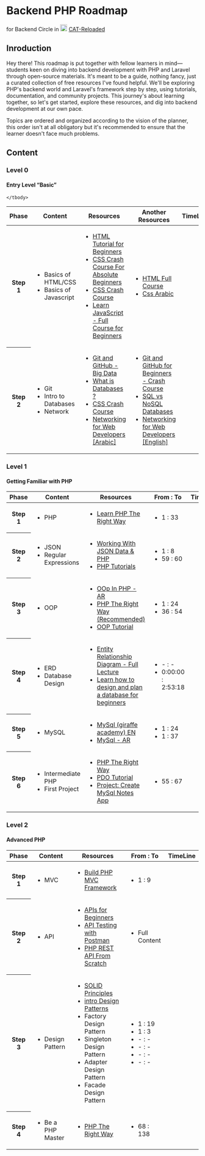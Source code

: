 # Backend PHP Roadmap

for Backend Circle in <img src="https://avatars.githubusercontent.com/cat-backend-nodejs" width="18" height="18"> [CAT-Reloaded](https://github.com/CATReloaded)

## Inroduction

Hey there! This roadmap is put together with fellow learners in mind—students keen on diving into backend development with PHP and Laravel through open-source materials. It's meant to be a guide, nothing fancy, just a curated collection of free resources I've found helpful. We'll be exploring PHP's backend world and Laravel's framework step by step, using tutorials, documentation, and community projects. This journey's about learning together, so let's get started, explore these resources, and dig into backend development at our own pace.

Topics are ordered and organized according to the vision of the planner, this order isn't at all obligatory but it's recommended to ensure that the learner doesn't face much problems.

## Content

### Level 0

#### Entry Level “Basic”

<table>
    <thead>
        <tr>
            <th>Phase</th>
            <th>Content</th>
            <th>Resources</th>
            <th>Another Resources</th>
            <th>TimeLine</th>
        </tr>
    </thead>
    <tbody>
        <tr>
            <th>Step 1</th>
            <td>
                <ul>
                    <li>Basics of HTML/CSS</li>
                    <li>Basics of Javascript</li>
                </ul>                
            </td>
            <td>
                <ul>
                    <li><a href="https://www.youtube.com/watch?v=qz0aGYrrlhU">HTML Tutorial for Beginners</a></li>
                    <li><a href="https://www.youtube.com/watch?v=yfoY53QXEnI">CSS Crash Course For Absolute Beginners</a></li>
                    <li><a href="https://youtu.be/yfoY53QXEnI">CSS Crash Course</a></li>
                    <li><a href="https://www.youtube.com/watch?v=PkZNo7MFNFg">Learn JavaScript - Full Course for Beginners</a></li>
                </ul>
            </td>
            <td>
                <ul>
                    <li><a href="https://www.youtube.com/watch?v=pQN-pnXPaVg">HTML Full Course</a></li>
                    <li><a href="https://www.youtube.com/playlist?list=PLYyqC4bNbCIdES52srHE6xTiIgvgMkBWu">Css Arabic</a></li>
                </ul>
            </td>
            <td>   
            </td>
        </tr>
        <tr>
            <th>Step 2</th>
            <td>
                <ul>
                    <li>Git</li>
                    <li>Intro to Databases</li>
                    <li>Network</li>
                </ul>                
            </td>
            <td>
                <ul>
                    <li><a href="https://www.youtube.com/watch?v=Q6G-J54vgKc">Git and GitHub - Big Data</a></li>
                    <li><a href="https://www.youtube.com/watch?v=rQKJFlsifR8">What is Databases ?</a></li>
                    <li><a href="https://youtu.be/yfoY53QXEnI">CSS Crash Course</a></li>
                    <li><a href="https://www.youtube.com/playlist?list=PLNE3WjwctlOy1ekMfZl9AbLyFivSgsfml">Networking for Web Developers [Arabic]</a></li>
                </ul>
            </td>
            <td>
                <ul>
                    <li><a href="https://www.youtube.com/watch?v=RGOj5yH7evk">Git and GitHub for Beginners - Crash Course</a></li>
                    <li><a href="https://www.youtube.com/watch?v=WWazrq7ZC8E">SQL vs NoSQL Databases</a></li>
                    <li><a href="https://www.youtube.com/playlist?list=PLCy5RQkQgvf4yaL-AMDO8rpAAi90sWfGl">Networking for Web Developers [English]</a></li>
                </ul>
            </td>
             <td>   
            </td>
        </tr>
        
    </tbody>
</table>

### Level 1

#### Getting Familiar with PHP

<table>
    <thead>
        <tr>
            <th>Phase</th>
            <th>Content</th>
            <th>Resources</th>
            <th>From : To</th>
            <th>TimeLine</th>
        </tr>
    </thead>
    <tbody>
        <tr>
            <th>Step 1</th>
            <td>
                <ul>
                    <li>PHP</li>
                </ul>                
            </td>
            <td>
                <ul>
                    <li><a href="https://www.youtube.com/playlist?list=PLr3d3QYzkw2xabQRUpcZ_IBk9W50M9pe-">Learn PHP The Right Way</a></li>
                </ul>
            </td>
            <td>
                <ul>
                    <li>1 : 33</li>
                </ul>
            </td>
            <td>
            </td>
        </tr>
        <tr>
            <th>Step 2</th>
            <td>
                <ul>
                    <li>JSON</li>
                    <li>Regular Expressions</li>
                </ul>                
            </td>
            <td>
                <ul>
                    <li><a href="https://www.youtube.com/playlist?list=PLylMDDjFIp1Ai0nITV8-e1kr-IeOk7Qt2">Working With JSON Data & PHP</a></li>
                    <li><a href="https://www.youtube.com/playlist?list=PL0eyrZgxdwhwBToawjm9faF1ixePexft-">PHP Tutorials</a></li>
                </ul>
            </td>
            <td>
                <ul>
                    <li>1 : 8</li>
                    <li>59 : 60</li>
                </ul>
            </td>
            <td>
            </td>
        </tr>
        <tr>
            <th>Step 3</th>
            <td>
                <ul>
                    <li>OOP</li>
                </ul>                
            </td>
            <td>
                <ul>
                    <li><a href="https://www.youtube.com/playlist?list=PL7mt2FDjAkPdEgExp0ZNMIiW8vHI8FEK1">OOp In PHP - AR</a></li>
                    <li><a href="https://www.youtube.com/playlist?list=PLr3d3QYzkw2xabQRUpcZ_IBk9W50M9pe-">PHP The Right Way (Recommended)</a></li>
                    <li><a href="https://www.phptutorial.net/php-oop/">OOP Tutorial</a></li>
                </ul>
            </td>
            <td>
                <ul>
                    <li>1 : 24</li>
                    <li>36 : 54</li>
                </ul>
            </td>
            <td>
            </td>
        </tr>
        <tr>
            <th>Step 4</th>
            <td>
                <ul>
                    <li>ERD</li>
                    <li>Database Design</li>
                </ul>                
            </td>
            <td>
                <ul>
                    <li><a href="https://www.youtube.com/watch?v=CZ46r29kyQw&list=PL37D52B7714788190&index=39">Entity Relationship Diagram - Full Lecture</a></li>
                    <li><a href="https://www.youtube.com/watch?v=ztHopE5Wnpc">Learn how to design and plan a database for beginners</a></li>
                </ul>
            </td>
            <td>
                <ul>
                    <li>- : -</li>
                    <li>0:00:00 : 2:53:18</li>
                </ul>
            </td>
            <td>
            </td>
        </tr>
        <tr>
            <th>Step 5</th>
            <td>
                <ul>
                    <li>MySQL</li>
                </ul>                
            </td>
            <td>
                <ul>
                    <li><a href="https://www.youtube.com/playlist?list=PLLAZ4kZ9dFpMGXTKXsBM_ZNpJwowfsP49">MySql (giraffe academy) EN</a></li>
                    <li><a href="https://www.youtube.com/playlist?list=PLF8OvnCBlEY25O_Ql0CrgQUAc5NVYkWF2">MySql - AR</a></li>
                </ul>
            </td>
            <td>
                <ul>
                    <li>1 : 24</li>
                    <li>1 : 37</li>
                </ul>
            </td>
            <td>
            </td>
        </tr>
         <tr>
            <th>Step 6</th>
            <td>
                <ul>
                    <li>Intermediate PHP</li>
                    <li>First Project</li>
                </ul>                
            </td>
            <td>
                <ul>
                    <li><a href="https://www.youtube.com/playlist?list=PLr3d3QYzkw2xabQRUpcZ_IBk9W50M9pe-">PHP The Right Way</a></li>
                    <li><a href="https://www.phptutorial.net/php-pdo/">PDO Tutorial</a></li>
                    <li><a href="https://www.youtube.com/watch?v=DOsuFRnBqLU">Project: Create MySql Notes App</a></li>
                </ul>
            </td>
            <td>
                <ul>
                    <li>55 : 67</li>
                </ul>
            </td>
            <td>
            </td>
        </tr>
    </tbody>
</table>

### Level 2

#### Advanced PHP

<table>
    <thead>
        <tr>
            <th>Phase</th>
            <th>Content</th>
            <th>Resources</th>
            <th>From : To</th>
            <th>TimeLine</th>
        </tr>
    </thead>
    <tbody>
        <tr>
            <th>Step 1</th>
            <td>
                <ul>
                    <li>MVC</li>
                </ul>                
            </td>
            <td>
                <ul>
                    <li><a href="https://www.youtube.com/playlist?list=PLLQuc_7jk__Uk_QnJMPndbdKECcTEwTA1">Build PHP MVC Framework</a></li>
                </ul>
            </td>
            <td>
                <ul>
                    <li>1 : 9</li>
                </ul>
            </td>
            <td>
            </td>
        </tr>
        <tr>
            <th>Step 2</th>
            <td>
                <ul>
                    <li>API</li>
                </ul>                
            </td>
            <td>
                <ul>
                    <li><a href="https://www.youtube.com/watch?v=GZvSYJDk-us">APIs for Beginners</a></li>
                    <li><a href="https://www.youtube.com/watch?v=VywxIQ2ZXw4">API Testing with Postman</a></li>
                    <li><a href="https://www.youtube.com/playlist?list=PLillGF-RfqbZ3_Xr8do7Q2R752xYrDRAo">PHP REST API From Scratch</a></li>
                </ul>
            </td>
            <td>
                <ul>
                    <li> Full Content</li>
                </ul>
            </td>
            <td>
            </td>
        </tr>
        <tr>
            <th>Step 3</th>
            <td>
                <ul>
                    <li>Design Pattern</li>
                </ul>                
            </td>
            <td>
                <ul>
                    <li><a href="https://www.youtube.com/playlist?list=PLnqAlQ9hFYdflFSS4NigVB7aSoYPNwHTL">SOLID Principles</a></li>
                    <li><a href="https://www.youtube.com/playlist?list=PLnqAlQ9hFYdewk9UKGBcHLulZNUBpNSKJ">intro Design Patterns</a></li>
                    <li><a href="https://www.youtube.com/watch?v=EKIl-kEMH6g%26list=PLrwRNJX9gLs3oQyBoXtYimY7M5aSF0_oC%26index=7"></a>Factory Design Pattern</li>
                    <li><a href="https://www.youtube.com/watch?v=iUqZXACLTCo%26list=PLrwRNJX9gLs3oQyBoXtYimY7M5aSF0_oC%26index=11"></a> Singleton Design Pattern</li>
                    <li><a href="https://www.youtube.com/watch?v=LP0PZ7WPJPo%26list=PLrwRNJX9gLs3oQyBoXtYimY7M5aSF0_oC%26index=12"></a>Adapter Design Pattern</li>
                    <li><a href="https://www.youtube.com/watch?v=YPME7VEZ6XE%26list=PLrwRNJX9gLs3oQyBoXtYimY7M5aSF0_oC%26index=14"></a>Facade Design Pattern</li>
                </ul>
            </td>
            <td>
                <ul>
                    <li>1 : 19</li>
                    <li>1 : 3</li>
                    <li>- :  -</li>
                    <li>- :  -</li>
                    <li>- :  -</li>
                    <li>- :  -</li>
                </ul>
            </td>
            <td>
            </td>
        </tr>
        <tr>
            <th>Step 4</th>
            <td>
                <ul>
                    <li>Be a PHP Master</li>
                </ul>                
            </td>
            <td>
                <ul>
                    <li><a href="https://www.youtube.com/playlist?list=PLr3d3QYzkw2xabQRUpcZ_IBk9W50M9pe-">PHP The Right Way</a></li>
                </ul>
            </td>
            <td>
                <ul>
                    <li>68 : 138</li>
                </ul>
            </td>
            <td>
            </td>
        </tr>
    </tbody>
</table>

